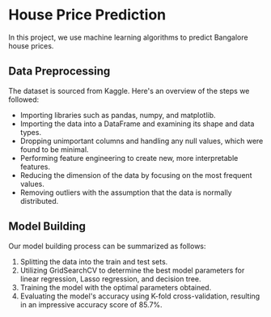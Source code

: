 # House Price Prediction

In this project, we use machine learning algorithms to predict Bangalore house prices.

## Data Preprocessing

The dataset is sourced from Kaggle. Here's an overview of the steps we followed:

- Importing libraries such as pandas, numpy, and matplotlib.
- Importing the data into a DataFrame and examining its shape and data types.
- Dropping unimportant columns and handling any null values, which were found to be minimal.
- Performing feature engineering to create new, more interpretable features.
- Reducing the dimension of the data by focusing on the most frequent values.
- Removing outliers with the assumption that the data is normally distributed.

## Model Building

Our model building process can be summarized as follows:

1. Splitting the data into the train and test sets.
2. Utilizing GridSearchCV to determine the best model parameters for linear regression, Lasso regression, and decision tree.
3. Training the model with the optimal parameters obtained.
4. Evaluating the model's accuracy using K-fold cross-validation, resulting in an impressive accuracy score of 85.7%.




